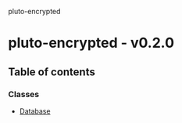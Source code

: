 pluto-encrypted

# pluto-encrypted - v0.2.0

## Table of contents

### Classes

- [Database](classes/Database.md)
